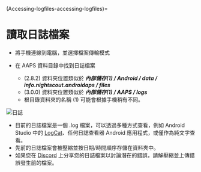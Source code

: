 (Accessing-logfiles-accessing-logfiles)=

# 讀取日誌檔案

* 將手機連線到電腦，並選擇檔案傳輸模式
* 在 AAPS 資料目錄中找到日誌檔案
    
    * (2.8.2) 資料夾位置類似於 ***內部儲存(1) / Android / data / info.nightscout.androidaps / files***
    * (3.0.0) 資料夾位置類似於 ***內部儲存(1) / AAPS / logs***
    * 根目錄資料夾的名稱 (1) 可能會根據手機稍有不同。

![日誌](../images/aapslog.png)

* 目前的日誌檔案是一個 .log 檔案，可以透過多種方式查看，例如 Android Studio 中的 [LogCat](https://developer.android.com/studio/debug/am-logcat.html)、任何日誌查看器 Android 應用程式，或僅作為純文字查看。 
* 先前的日誌檔案會被壓縮並按日期/時間順序存儲在資料夾中。 
* 如果您在 [Discord](https://discord.gg/4fQUWHZ4Mw) 上分享您的日誌檔案以討論潛在的錯誤，請解壓縮並上傳錯誤發生前的檔案。